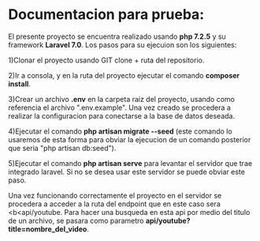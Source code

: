 <h1>Documentacion para prueba:</h1>

<p> El presente proyecto se encuentra realizado usando <b>php 7.2.5</b> y su framework <b>Laravel 7.0</b>.
Los pasos para su ejecuion son los siguientes:

1)Clonar el proyecto usando GIT clone + ruta del repositorio.

2)Ir a consola, y en la ruta del proyecto ejecutar el comando <b>composer install</b>.

3)Crear un archivo <b>.env</b> en la carpeta raiz del proyecto, usando como referencia el archivo ".env.example". Una vez creado se procedera a realizar la configuracion para conectarse a la base de datos deseada.

4)Ejecutar el comando <b>php artisan migrate --seed</b> (este comando lo usaremos de esta forma para obviar la ejecucion de un comando posterior que seria "php artisan db:seed").

5)Ejecutar el comando <b>php artisan serve</b> para levantar el servidor que trae integrado laravel. Si no se desea usar este servidor se puede obviar este paso.

Una vez funcionando correctamente el proyecto en el servidor se procedera a acceder a la ruta del endpoint que en este caso sera <b<api/youtube</b>. Para hacer una busqueda en esta api por medio del titulo de un archivo, se pasara como parametro <b>api/youtube?title=nombre_del_video</b>.
</p>
